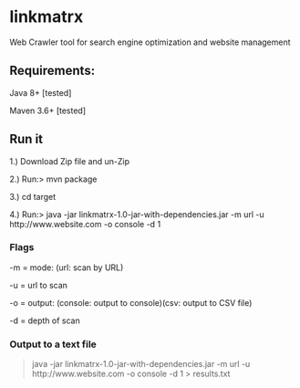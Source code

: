 # linkmatrx
Web Crawler tool for search engine optimization and website management

## Requirements:
Java 8+ [tested]

Maven 3.6+ [tested]

## Run it
1.) Download Zip file and un-Zip

2.) Run:> mvn package

3.) cd target

4.) Run:> java -jar linkmatrx-1.0-jar-with-dependencies.jar -m url -u ht<span>tp://www.</span>website.com  -o console  -d 1


### Flags
-m = mode: (url: scan by URL)

-u = url to scan

-o = output: (console: output to console)(csv: output to CSV file)

-d = depth of scan

### Output to a text file

> java -jar linkmatrx-1.0-jar-with-dependencies.jar -m url -u ht<span>tp://www.</span>website.com -o console  -d 1 > results.txt

